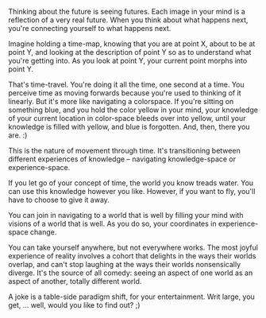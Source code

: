 Thinking about the future is seeing futures. Each image in your mind is a reflection of a very real future. When you think about what happens next, you're connecting yourself to what happens next.

Imagine holding a time-map, knowing that you are at point X, about to be at point Y, and looking at the description of point Y so as to understand what you're getting into. As you look at point Y, your current point morphs into point Y.

That's time-travel. You're doing it all the time, one second at a time. You perceive time as moving forwards because you're used to thinking of it linearly. But it's more like navigating a colorspace. If you're sitting on something blue, and you hold the color yellow in your mind, your knowledge of your current location in color-space bleeds over into yellow, until your knowledge is filled with yellow, and blue is forgotten. And, then, there you are. :)

This is the nature of movement through time. It's transitioning between different experiences of knowledge – navigating knowledge-space or experience-space.

If you let go of your concept of time, the world you know treads water. You can use this knowledge however you like. However, if you want to fly, you'll have to choose to give it away.

You can join in navigating to a world that is well by filling your mind with visions of a world that is well. As you do so, your coordinates in experience-space change.

You can take yourself anywhere, but not everywhere works. The most joyful experience of reality involves a cohort that delights in the ways their worlds overlap, and can't stop laughing at the ways their worlds nonsensically diverge. It's the source of all comedy: seeing an aspect of one world as an aspect of another, totally different world.

A joke is a table-side paradigm shift, for your entertainment. Writ large, you get, ... well, would you like to find out? ;)
